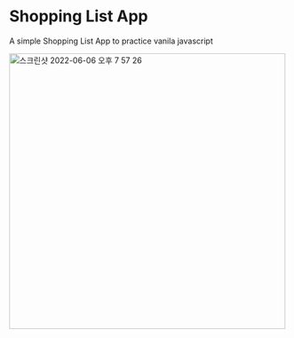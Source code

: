 # Shopping List App

A simple Shopping List App to practice vanila javascript

<img width="497" alt="스크린샷 2022-06-06 오후 7 57 26" src="https://user-images.githubusercontent.com/67629797/172148666-32494d30-5472-4b8e-8880-1548ff382084.png">
